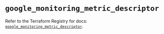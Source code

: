 # `google_monitoring_metric_descriptor`

Refer to the Terraform Registry for docs: [`google_monitoring_metric_descriptor`](https://registry.terraform.io/providers/hashicorp/google/5.45.2/docs/resources/monitoring_metric_descriptor).
